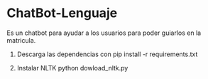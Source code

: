 # ChatBot-Lenguaje
Es un chatbot  para ayudar a los usuarios para poder guiarlos en la matricula.

1. Descarga las dependencias con 
pip install -r requirements.txt

2. Instalar NLTK
python dowload_nltk.py
